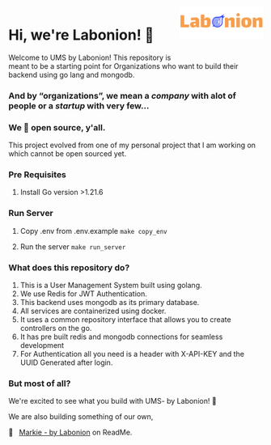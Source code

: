 <img align="right" width="33%" style="margin-bottom: 3em" src="./logo.svg">

# Hi, we're Labonion! :wave:

Welcome to UMS by Labonion! This repository is meant to be a starting point for Organizations who want to build their backend using go lang and mongodb.

### And by “organizations”, we mean a _company_ with alot of people or a _startup_ with very few...

### We :blue_heart: open source, y'all.

This project evolved from one of my personal project that I am working on which cannot be open sourced yet.

### Pre Requisites

1. Install Go version >1.21.6 

### Run Server

1. Copy .env from .env.example
```make copy_env```

2. Run the server
```make run_server```

### What does this repository do?
1. This is a User Management System built using golang.
2. We use Redis for JWT Authentication.
3. This backend uses mongodb as its primary database.
4. All services are containerized using docker.
5. It uses a common repository interface that allows you to create controllers on the go.
6. It has pre built redis and mongodb connections for seamless development
7. For Authentication all you need is a header with X-API-KEY and the UUID Generated after login.

### But most of all?

We're excited to see what you build with UMS- by Labonion! :owl:

We are also building something of our own,

:onion:   [Markie - by Labonion][labonion] on ReadMe. <br>

[labonion]: https://labonion.com